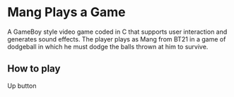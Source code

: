# Mang Plays a Game
A GameBoy style video game coded in C that supports user interaction and generates sound effects. The player plays as Mang from BT21 in a game of dodgeball in which he must dodge the balls thrown at him to survive.

## How to play
Up button
